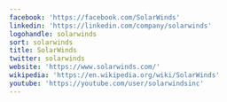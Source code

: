 ```yaml
---
facebook: 'https://facebook.com/SolarWinds'
linkedin: 'https://linkedin.com/company/solarwinds'
logohandle: solarwinds
sort: solarwinds
title: SolarWinds
twitter: solarwinds
website: 'https://www.solarwinds.com/'
wikipedia: 'https://en.wikipedia.org/wiki/SolarWinds'
youtube: 'https://youtube.com/user/solarwindsinc'
---
```


